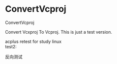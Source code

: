 ConvertVcproj
=============

ConvertVcproj

Convert Vcxproj To Vcproj. This is just a test version.

acplus retest for study linux  
test2:

反向测试
